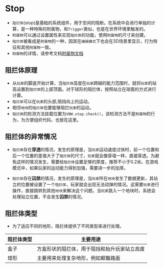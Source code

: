 # Stop

* `阻拦体`(stop)是基础的系统组件，用于空间的阻断。在系统中会进行单独的计算，是一种特殊的附属物，和`Trigger`类似，也是在世界环境里触发的。
* `附属物`可以通过设置属性来实现`阻拦体`的功能，使用`附属物`的尺寸来创建。
* `阻拦体`被看成是`附属物`的一种，因其在`编辑模式`下也会在3D场景里显示，行为特征和其他`附属物`一致。
* `附属物`的详情，请参考文档[附属物文档](./adjunct.md)

## 阻拦体原理

* 从`玩家`的脚底开始计算，当`阻拦体`高度在`玩家`跨越的能力范围时，就将`玩家`的站高设置到`阻拦体`的上部顶面。对于球形的阻拦体，按照站立在球面的方式进行计算。
* `阻拦体`可以在`玩家`的头部,阻挡向上的运动。
* 相邻`地块`的`阻拦体`也要能够阻拦`玩家`的运动。
* `阻拦体`的检测方法挂载位置为`VBW.stop.check()`，该检测方法不是`附属物`的行为，为方便组织代码，也放在这里。

## 阻拦体的异常情况

* `阻拦体`存在**穿透**的情况，发生的原理是，当`玩家`运动速度过快时，前一个位置和后一个位置的差值大于了`阻拦体`的尺寸，`玩家`就会像穿墙一样，直接穿透。为避免这样的情况发生，需要给`阻拦体`设置足够的厚度，推荐不小于0.2米。在游戏模式中，如果玩家的运动能力得到加强，需要进一步的加厚。

* `阻拦体`存在**囚禁**的情况，发生的原理是，当`玩家`所在`地块`发生了数据更新，其站立的位置被设置了一个`阻拦体`，玩家就会出现无法动弹的情况。这需要`玩家`进行操作，直接跳转到其他`地块`来解决这个问题。当`玩家`跳入一个地块时，系统会处理站立位置，不会发生**囚禁**的情况。

## 阻拦体类型

* 为了适应不同的地形，阻拦体提供了不同类型来进行处理。

|  阻拦体类型   | 主要用途  |
|  ----  | ----  |
|  盒子  | 方盒形状的阻拦体，用于阻挡和抬升玩家站立高度  |
|  球形  | 主要用来处理复杂地形，例如颠簸路面  |
